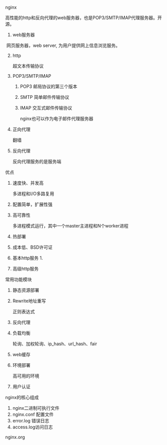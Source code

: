 nginx

高性能的http和反向代理的web服务器，也是POP3/SMTP/IMAP代理服务器。开源。

1. web服务器

​    网页服务器，web server, 为用户提供网上信息浏览服务。

2. http

   超文本传输协议

3. POP3/SMTP/IMAP

   1. POP3 邮局协议的第三个版本

   2. SMTP 简单邮件传输协议

   3. IMAP 交互式邮件传输协议

      nginx也可以作为电子邮件代理服务器



1. 正向代理

   翻墙

2. 反向代理

   反向代理服务的是服务端

优点

1. 速度快、并发高

   多进程和I/O多路复用

2. 配置简单，扩展性强

3. 高可靠性

   多进程模式运行，其中一个master主进程和N个worker进程

4. 热部署

5. 成本低、BSD许可证



1. 基本http服务
   1. 
2. 高级http服务



常用功能模块

1. 静态资源部署

2. Rewrite地址重写

   正则表达式

3. 反向代理

4. 负载均衡

   轮询、加权轮询、ip_hash、url_hash、fair

5. web缓存

6. 环境部署

   高可用的环境

7. 用户认证



nginx的核心组成

1. nginx二进制可执行文件
2. nginx.conf 配置文件
3. error.log 错误日志
4. access.log访问日志



nginx.org

